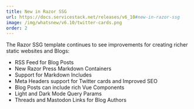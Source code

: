 ```yaml
---
title: New in Razor SSG
url: https://docs.servicestack.net/releases/v6_10#new-in-razor-ssg
image: /img/whatsnew/v6.10/twitter-cards.png
order: 2
---
```


The Razor SSG template continues to see improvements for creating richer static websites and Blogs: 

 - RSS Feed for Blog Posts
 - New Razor Press Markdown Containers
 - Support for Markdown Includes
 - Meta Headers support for Twitter cards and Improved SEO
 - Blog Posts can include rich Vue Components
 - Light and Dark Mode Query Params
 - Threads and Mastodon Links for Blog Authors
